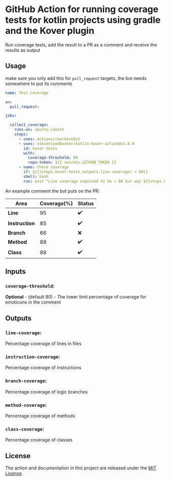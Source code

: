 # GitHub Action for running coverage tests for kotlin projects using gradle and the Kover plugin

Run coverage tests, add the result to a PR as a comment and receive the results as output

## Usage
make sure you only add this for `pull_request` targets, the bot needs somewhere to put its comments
```yaml
name: Test coverage

on:
  pull_request:

jobs:

  collect_coverage:
    runs-on: ubuntu-latest
    steps:
      - uses: actions/checkout@v2
      - uses: stevenleadbeater/kotlin-kover-action@v1.0.0
        id: kover-tests
        with:
          coverage-threshold: 80
          repo-token: ${{ secrets.GITHUB_TOKEN }}
      - name: Check coverage
        if: ${{(steps.kover-tests.outputs.line-coverage) < 80}}
        shell: bash
        run: exit "Line coverage expected to be > 80 but was ${{steps.kover-tests.outputs.line-coverage}}"
```

An example comment the bot puts on the PR:

| Area  | Coverage(%) | Status |
| ------------- | ------------- | ------------- |
| **Line**  | 95  | :heavy_check_mark: |
| **Instruction**  | 85  | :heavy_check_mark:  |
| **Branch**  | 66  | :x:  |
| **Method**  | 89  | :heavy_check_mark:  |
| **Class**  | 89  | :heavy_check_mark:  |

## Inputs

### `coverage-threshold`:
**Optional** - (default 80) -  The lower limit percentage of coverage for emoticons in the comment

## Outputs

### `line-coverage`:
Percentage coverage of lines in files

### `instruction-coverage`:
Percentage coverage of instructions

### `branch-coverage`:
Percentage coverage of logic branches

### `method-coverage`:
Percentage coverage of methods

### `class-coverage`:
Percentage coverage of classes

## License

The action and documentation in this project are released under the [MIT License](LICENSE-MIT.txt).

